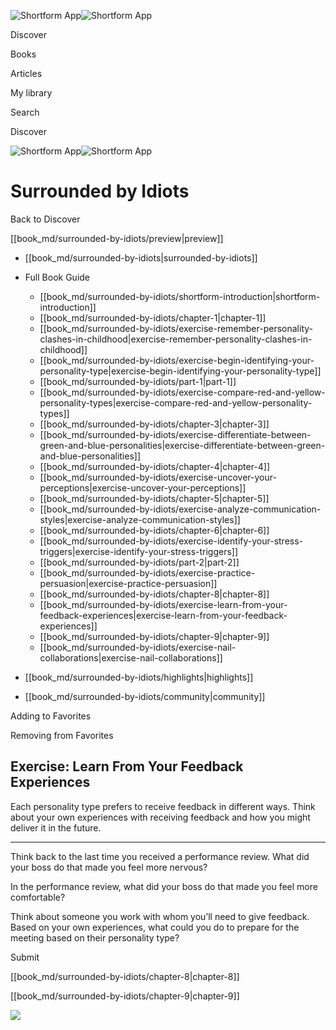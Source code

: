 ![Shortform App](/img/logo.36a2399e.svg)![Shortform App](/img/logo-dark.70c1b072.svg)

Discover

Books

Articles

My library

Search

Discover

![Shortform App](/img/logo.36a2399e.svg)![Shortform App](/img/logo-dark.70c1b072.svg)

# Surrounded by Idiots

Back to Discover

[[book_md/surrounded-by-idiots/preview|preview]]

  * [[book_md/surrounded-by-idiots|surrounded-by-idiots]]
  * Full Book Guide

    * [[book_md/surrounded-by-idiots/shortform-introduction|shortform-introduction]]
    * [[book_md/surrounded-by-idiots/chapter-1|chapter-1]]
    * [[book_md/surrounded-by-idiots/exercise-remember-personality-clashes-in-childhood|exercise-remember-personality-clashes-in-childhood]]
    * [[book_md/surrounded-by-idiots/exercise-begin-identifying-your-personality-type|exercise-begin-identifying-your-personality-type]]
    * [[book_md/surrounded-by-idiots/part-1|part-1]]
    * [[book_md/surrounded-by-idiots/exercise-compare-red-and-yellow-personality-types|exercise-compare-red-and-yellow-personality-types]]
    * [[book_md/surrounded-by-idiots/chapter-3|chapter-3]]
    * [[book_md/surrounded-by-idiots/exercise-differentiate-between-green-and-blue-personalities|exercise-differentiate-between-green-and-blue-personalities]]
    * [[book_md/surrounded-by-idiots/chapter-4|chapter-4]]
    * [[book_md/surrounded-by-idiots/exercise-uncover-your-perceptions|exercise-uncover-your-perceptions]]
    * [[book_md/surrounded-by-idiots/chapter-5|chapter-5]]
    * [[book_md/surrounded-by-idiots/exercise-analyze-communication-styles|exercise-analyze-communication-styles]]
    * [[book_md/surrounded-by-idiots/chapter-6|chapter-6]]
    * [[book_md/surrounded-by-idiots/exercise-identify-your-stress-triggers|exercise-identify-your-stress-triggers]]
    * [[book_md/surrounded-by-idiots/part-2|part-2]]
    * [[book_md/surrounded-by-idiots/exercise-practice-persuasion|exercise-practice-persuasion]]
    * [[book_md/surrounded-by-idiots/chapter-8|chapter-8]]
    * [[book_md/surrounded-by-idiots/exercise-learn-from-your-feedback-experiences|exercise-learn-from-your-feedback-experiences]]
    * [[book_md/surrounded-by-idiots/chapter-9|chapter-9]]
    * [[book_md/surrounded-by-idiots/exercise-nail-collaborations|exercise-nail-collaborations]]
  * [[book_md/surrounded-by-idiots/highlights|highlights]]
  * [[book_md/surrounded-by-idiots/community|community]]



Adding to Favorites 

Removing from Favorites 

## Exercise: Learn From Your Feedback Experiences

Each personality type prefers to receive feedback in different ways. Think about your own experiences with receiving feedback and how you might deliver it in the future.

* * *

Think back to the last time you received a performance review. What did your boss do that made you feel more nervous?

In the performance review, what did your boss do that made you feel more comfortable?

Think about someone you work with whom you’ll need to give feedback. Based on your own experiences, what could you do to prepare for the meeting based on their personality type?

Submit 

[[book_md/surrounded-by-idiots/chapter-8|chapter-8]]

[[book_md/surrounded-by-idiots/chapter-9|chapter-9]]

![](https://bat.bing.com/action/0?ti=56018282&Ver=2&mid=a6560be2-27cc-46e3-8053-528bab2c3fa5&sid=f30c5e70639211ee87d33f0876d93783&vid=f30c9700639211eeb3a75d830392c94f&vids=0&msclkid=N&pi=0&lg=en-US&sw=800&sh=600&sc=24&nwd=1&tl=Shortform%20%7C%20Book&p=https%3A%2F%2Fwww.shortform.com%2Fapp%2Fbook%2Fsurrounded-by-idiots%2Fexercise-learn-from-your-feedback-experiences&r=&lt=386&evt=pageLoad&sv=1&rn=691729)
